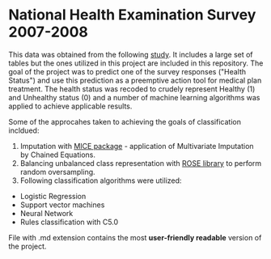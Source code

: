 # National Health Examination Survey 2007-2008 

This data was obtained from the following [study](https://www.icpsr.umich.edu/web/ICPSR/studies/25505/datadocumentation). It includes a large set of tables but the ones utilized in this project are included in this repository. 
The goal of the project was to predict one of the survey responses ("Health Status") and use this prediction as a preemptive action tool for medical plan treatment. The health status was recoded to crudely represent Healthy (1) 
and Unhealthy status (0) and a number of machine learning algorithms was applied to achieve applicable results. 

Some of the approcahes taken to achieving the goals of classification incldued: 

1. Imputation with [MICE package](https://cran.r-project.org/web/packages/mice/mice.pdf)  - application of Multivariate Imputation by Chained Equations. 
2. Balancing unbalanced class representation with [ROSE library](https://cran.r-project.org/web/packages/ROSE/ROSE.pdf) to perform random oversampling. 
3. Following classification algorithms were utilized: 

- Logistic Regression 
- Support vector machines 
- Neural Network 
- Rules classification with C5.0

File with .md extension contains the most **user-friendly readable** version of the project. 



